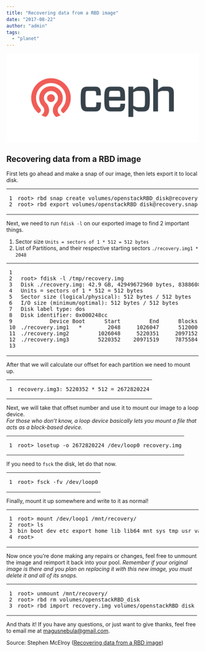 ```yaml
---
title: "Recovering data from a RBD image"
date: "2017-08-22"
author: "admin"
tags: 
  - "planet"
---
```


![Drawing](images/Ceph_Logo_Standard_RGB_120411_fa.png)

## [](#Recovering-data-from-a-RBD-image "Recovering data from a RBD image")Recovering data from a RBD image

First lets go ahead and make a snap of our image, then lets export it to local disk.

<table><tbody><tr><td class="gutter"><pre><div class="line">1</div><div class="line">2</div></pre></td><td class="code"><pre><div class="line">root&gt; rbd snap create volumes/openstackRBD_disk@recovery.snap</div><div class="line">root&gt; rbd <span class="built_in">export</span> volumes/openstackRBD_disk@recovery.snap /tmp/recovery.img</div></pre></td></tr></tbody></table>

Next, we need to run `fdisk -l` on our exported image to find 2 important things.

1. Sector size `Units = sectors of 1 * 512 = 512 bytes`
2. List of Partitions, and their respective starting sectors `./recovery.img1 * 2048`

<table><tbody><tr><td class="gutter"><pre><div class="line">1</div><div class="line">2</div><div class="line">3</div><div class="line">4</div><div class="line">5</div><div class="line">6</div><div class="line">7</div><div class="line">8</div><div class="line">9</div><div class="line">10</div><div class="line">11</div><div class="line">12</div><div class="line">13</div></pre></td><td class="code"><pre><div class="line">root&gt; fdisk <span class="_">-l</span> /tmp/recovery.img</div><div class="line"></div><div class="line">Disk ./recovery.img: 42.9 GB, 42949672960 bytes, 83886080 sectors</div><div class="line">Units = sectors of 1 * 512 = 512 bytes</div><div class="line">Sector size (logical/physical): 512 bytes / 512 bytes</div><div class="line">I/O size (minimum/optimal): 512 bytes / 512 bytes</div><div class="line">Disk label <span class="built_in">type</span>: dos</div><div class="line">Disk identifier: 0x000248cc</div><div class="line"></div><div class="line">         Device Boot      Start         End      Blocks   Id  System</div><div class="line">./recovery.img1   *        2048     1026047      512000   83  Linux</div><div class="line">./recovery.img2         1026048     5220351     2097152   82  Linux swap / Solaris</div><div class="line">./recovery.img3         5220352    20971519     7875584   83  Linux</div></pre></td></tr></tbody></table>

After that we will calculate our offset for each partition we need to mount up.

<table><tbody><tr><td class="gutter"><pre><div class="line">1</div></pre></td><td class="code"><pre><div class="line">recovery.img3: 5220352 * 512 = 2672820224</div></pre></td></tr></tbody></table>

Next, we will take that offset number and use it to mount our image to a loop device.  
_For those who don’t know, a loop device basically lets you mount a file that acts as a block-based device._

<table><tbody><tr><td class="gutter"><pre><div class="line">1</div></pre></td><td class="code"><pre><div class="line">root&gt; losetup -o 2672820224 /dev/loop0 recovery.img</div></pre></td></tr></tbody></table>

If you need to `fsck` the disk, let do that now.

<table><tbody><tr><td class="gutter"><pre><div class="line">1</div></pre></td><td class="code"><pre><div class="line">root&gt; fsck -fv /dev/loop0</div></pre></td></tr></tbody></table>

Finally, mount it up somewhere and write to it as normal!

<table><tbody><tr><td class="gutter"><pre><div class="line">1</div><div class="line">2</div><div class="line">3</div><div class="line">4</div></pre></td><td class="code"><pre><div class="line">root&gt; mount /dev/loop1 /mnt/recovery/</div><div class="line">root&gt; ls</div><div class="line">bin boot dev etc <span class="built_in">export</span> home lib lib64 mnt sys tmp usr var</div><div class="line">root&gt;</div></pre></td></tr></tbody></table>

Now once you’re done making any repairs or changes, feel free to unmount the image and reimport it back into your pool. _Remember if your original image is there and you plan on replacing it with this new image, you must delete it and all of its snaps._

<table><tbody><tr><td class="gutter"><pre><div class="line">1</div><div class="line">2</div><div class="line">3</div></pre></td><td class="code"><pre><div class="line">root&gt; unmount /mnt/recovery/</div><div class="line">root&gt; rbd rm volumes/openstackRBD_disk</div><div class="line">root&gt; rbd import recovery.img volumes/openstackRBD_disk</div></pre></td></tr></tbody></table>

And thats it! If you have any questions, or just want to give thanks, feel free to email me at magusnebula@gmail.com.

Source: Stephen McElroy ([Recovering data from a RBD image](http://obsidiancreeper.com/2017/08/22/Recovering-data-from-a-RBD-image/))
